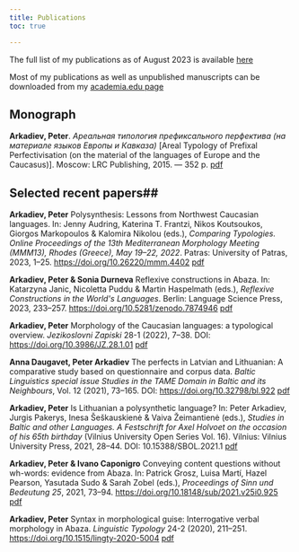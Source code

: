 ```yaml
---
title: Publications
toc: true

---
```


The full list of my publications as of August 2023 is available [here](Arkadiev_publications_eng.pdf)

Most of my publications as well as unpublished manuscripts can be downloaded from my [academia.edu page](https://uni-mainz.academia.edu/PeterArkadiev)

<!--more-->

## Monograph ##

**Arkadiev, Peter**. *Ареальная типология префиксального перфектива (на материале языков Европы и Кавказа)* [Areal Typology of Prefixal Perfectivisation (on the material of the languages of Europe and the Caucasus)]. Moscow: LRC Publishing, 2015. —  352 p. [pdf](Arkadiev_2015_Areal'naja_tipologija_prefiksalnogo_perfekitva.pdf)

## Selected recent papers##

**Arkadiev, Peter** Polysynthesis: Lessons from Northwest Caucasian languages. In: Jenny Audring, Katerina T. Frantzi, Nikos Koutsoukos, Giorgos Markopoulos & Kalomira Nikolou (eds.), *Comparing Typologies. Online Proceedings of the 13th Mediterranean Morphology Meeting (MMM13), Rhodes (Greece), May 19–22, 2022*. Patras: University of Patras, 2023, 1–25. https://doi.org/10.26220/mmm.4402 [pdf](Arkadiev2023_polysynthesis_MMM_pub.pdf)

**Arkadiev, Peter & Sonia Durneva** Reflexive constructions in Abaza. In: Katarzyna Janic, Nicoletta Puddu & Martin Haspelmath (eds.), *Reflexive Constructions in the World's Languages*. Berlin: Language Science Press, 2023, 233–257. https://doi.org/10.5281/zenodo.7874946 [pdf](ArkadievDurneva2023_AbazaReflexives.pdf)

**Arkadiev, Peter** Morphology of the Caucasian languages: a typological overview. *Jezikoslovni Zapiski* 28-1 (2022), 7–38. DOI: https://doi.org/10.3986/JZ.28.1.01 [pdf](Arkadiev2022_MorphCaucLang_JZ.pdf)

**Anna Daugavet, Peter Arkadiev** The perfects in Latvian and Lithuanian: A comparative study based on questionnaire and corpus data. *Baltic Linguistics special issue Studies in the TAME Domain in Baltic and its Neighbours*, Vol. 12 (2021), 73–165. DOI: https://doi.org/10.32798/bl.922 [pdf](DaugavetArkadiev2021_BaltPerf_BaltL12.pdf)

**Arkadiev, Peter** Is Lithuanian a polysynthetic language? In: Peter Arkadiev, Jurgis Pakerys, Inesa Šeškauskienė & Vaiva Žeimantienė (eds.), *Studies in Baltic and other Languages. A Festschrift for Axel Holvoet on the occasion of his 65th birthday* (Vilnius University Open Series Vol. 16). Vilnius: Vilnius University Press, 2021, 28–44. DOI: 10.15388/SBOL.2021.1 [pdf](Arkadiev2021_LithPolys_FestHolvoet.pdf)

**Arkadiev, Peter & Ivano Caponigro** Conveying content questions without wh-words: evidence from Abaza. In: Patrick Grosz, Luisa Martí, Hazel Pearson, Yasutada Sudo & Sarah Zobel (eds.), *Proceedings of Sinn und Bedeutung 25*, 2021, 73–94. https://doi.org/10.18148/sub/2021.v25i0.925 [pdf](ArkadievCaponigro_2021_Abazaquests_SuB.pdf)

**Arkadiev, Peter** Syntax in morphological guise: Interrogative verbal morphology in Abaza. *Linguistic Typology* 24-2 (2020), 211–251. https://doi.org/10.1515/lingty-2020-5004 [pdf](Arkadiev2020_AbazaQuestionsLT.pdf)








